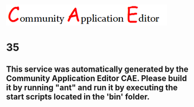![CAE](https://github.com/PhilCAEOrg/application-32/blob/master/microservice-35/img/logo.png)  

35
===================


This service was automatically generated by the Community Application Editor CAE. Please build it by running "ant" and run it by executing the start scripts located in the 'bin' folder.
---------------
